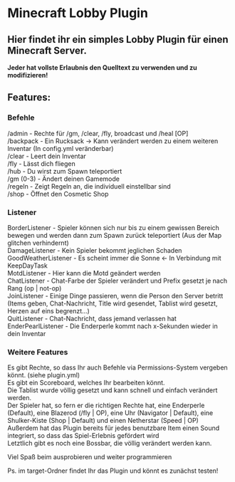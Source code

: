 # Minecraft Lobby Plugin

## Hier findet ihr ein simples Lobby Plugin für einen Minecraft Server.
**Jeder hat vollste Erlaubnis den Quelltext zu verwenden und zu modifizieren!**

## Features:

### Befehle
/admin - Rechte für /gm, /clear, /fly, broadcast und /heal [OP]  
/backpack - Ein Rucksack -> Kann verändert werden zu einem weiteren Inventar (In config.yml veränderbar)  
/clear - Leert dein Inventar  
/fly - Lässt dich fliegen  
/hub - Du wirst zum Spawn teleportiert  
/gm (0-3) - Ändert deinen Gamemode  
/regeln - Zeigt Regeln an, die individuell einstellbar sind  
/shop - Öffnet den Cosmetic Shop  

### Listener
BorderListener - Spieler können sich nur bis zu einem gewissen Bereich bewegen und werden dann zum Spawn zurück teleportiert (Aus der Map glitchen verhindernt)  
DamageListener - Kein Spieler bekommt jeglichen Schaden  
GoodWeatherListener - Es scheint immer die Sonne <- In Verbindung mit KeepDayTask  
MotdListener - Hier kann die Motd geändert werden  
ChatListener - Chat-Farbe der Spieler verändert und Prefix gesetzt je nach Rang (op | not-op)  
JoinListener - Einige Dinge passieren, wenn die Person den Server betritt (Items geben, Chat-Nachricht, Title wird gesendet, Tablist wird gesetzt, Herzen auf eins begrenzt...)  
QuitListener - Chat-Nachricht, dass jemand verlassen hat  
EnderPearlListener - Die Enderperle kommt nach x-Sekunden wieder in dein Inventar  

### Weitere Features
Es gibt Rechte, so dass Ihr auch Befehle via Permissions-System vergeben könnt. (siehe plugin.yml)  
Es gibt ein Scoreboard, welches Ihr bearbeiten könnt.  
Die Tablist wurde völlig gesetzt und kann schnell und einfach verändert werden.  
Der Spieler hat, so fern er die richtigen Rechte hat, eine Enderperle (Default), eine Blazerod (/fly | OP), eine Uhr (Navigator | Default), eine Shulker-Kiste (Shop | Default)   und einen Netherstar (Speed | OP)  
Außerdem hat das Plugin bereits für jedes benutzbare Item einen Sound integriert, so dass das Spiel-Erlebnis gefördert wird  
Letztlich gibt es noch eine Bossbar, die völlig verändert werden kann.  

Viel Spaß beim ausprobieren und weiter programmieren  

Ps. im target-Ordner findet Ihr das Plugin und könnt es zunächst testen!  
